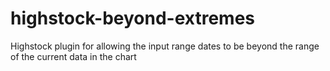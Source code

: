 highstock-beyond-extremes
=========================

Highstock plugin for allowing the input range dates to be beyond the range of the current data in the chart
